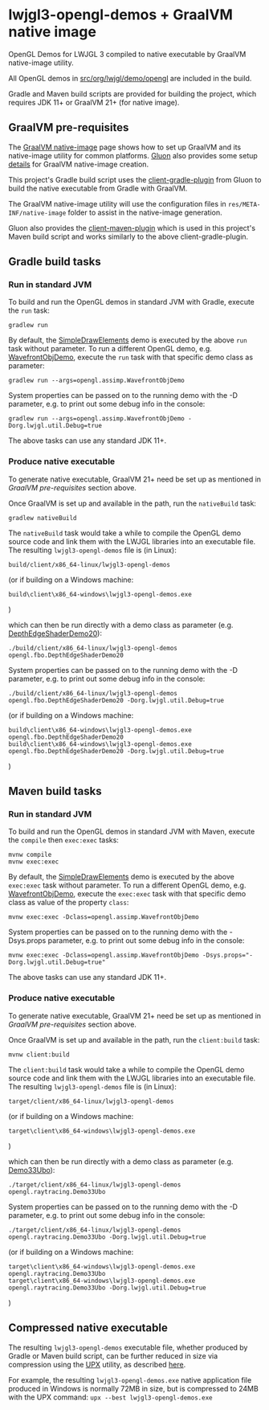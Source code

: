 # lwjgl3-opengl-demos + GraalVM native image

OpenGL Demos for LWJGL 3 compiled to native executable by GraalVM native-image utility.

All OpenGL demos in [src/org/lwjgl/demo/opengl](src/org/lwjgl/demo/opengl) are included in the build.

Gradle and Maven build scripts are provided for building the project,
which requires JDK 11+ or GraalVM 21+ (for native image).

## GraalVM pre-requisites

The [GraalVM native-image](https://www.graalvm.org/reference-manual/native-image) page
shows how to set up GraalVM and its native-image utility for common platforms.
[Gluon](https://gluonhq.com/) also provides some setup
[details](https://docs.gluonhq.com/#_platforms) for GraalVM native-image creation.

This project's Gradle build script uses the
[client-gradle-plugin](https://github.com/gluonhq/client-gradle-plugin)
from Gluon to build the native executable from Gradle with GraalVM.

The GraalVM native-image utility will use the configuration files in
`res/META-INF/native-image` folder to assist in the native-image generation.

Gluon also provides the [client-maven-plugin](https://github.com/gluonhq/client-maven-plugin)
which is used in this project's Maven build script and works similarly to the above
client-gradle-plugin.

## Gradle build tasks

### Run in standard JVM

To build and run the OpenGL demos in standard JVM with Gradle, execute the `run` task:

	gradlew run

By default, the [SimpleDrawElements](src/org/lwjgl/demo/opengl/SimpleDrawElements.java) demo is executed
by the above `run` task without parameter. To run a different OpenGL demo, e.g.
[WavefrontObjDemo](src/org/lwjgl/demo/opengl/assimp/WavefrontObjDemo.java), execute the `run` task
with that specific demo class as parameter:

	gradlew run --args=opengl.assimp.WavefrontObjDemo

System properties can be passed on to the running demo with the -D parameter,
e.g. to print out some debug info in the console:

	gradlew run --args=opengl.assimp.WavefrontObjDemo -Dorg.lwjgl.util.Debug=true

The above tasks can use any standard JDK 11+.

### Produce native executable

To generate native executable, GraalVM 21+ need be set up as mentioned in
*GraalVM pre-requisites* section above.

Once GraalVM is set up and available in the path, run the `nativeBuild` task:

	gradlew nativeBuild

The `nativeBuild` task would take a while to compile the OpenGL demo source code and
link them with the LWJGL libraries into an executable file.
The resulting `lwjgl3-opengl-demos` file is (in Linux):

	build/client/x86_64-linux/lwjgl3-opengl-demos

(or if building on a Windows machine:

	build\client\x86_64-windows\lwjgl3-opengl-demos.exe

)

which can then be run directly with a demo class as parameter
(e.g. [DepthEdgeShaderDemo20](src/org/lwjgl/demo/opengl/fbo/DepthEdgeShaderDemo20.java)):

	./build/client/x86_64-linux/lwjgl3-opengl-demos opengl.fbo.DepthEdgeShaderDemo20

System properties can be passed on to the running demo with the -D parameter,
e.g. to print out some debug info in the console:

	./build/client/x86_64-linux/lwjgl3-opengl-demos opengl.fbo.DepthEdgeShaderDemo20 -Dorg.lwjgl.util.Debug=true

(or if building on a Windows machine:

	build\client\x86_64-windows\lwjgl3-opengl-demos.exe opengl.fbo.DepthEdgeShaderDemo20
	build\client\x86_64-windows\lwjgl3-opengl-demos.exe opengl.fbo.DepthEdgeShaderDemo20 -Dorg.lwjgl.util.Debug=true

)

## Maven build tasks

### Run in standard JVM

To build and run the OpenGL demos in standard JVM with Maven, execute the
`compile` then `exec:exec` tasks:

	mvnw compile
	mvnw exec:exec

By default, the [SimpleDrawElements](src/org/lwjgl/demo/opengl/SimpleDrawElements.java) demo is executed
by the above `exec:exec` task without parameter. To run a different OpenGL demo, e.g.
[WavefrontObjDemo](src/org/lwjgl/demo/opengl/assimp/WavefrontObjDemo.java), execute the `exec:exec` task
with that specific demo class as value of the property `class`:

	mvnw exec:exec -Dclass=opengl.assimp.WavefrontObjDemo

System properties can be passed on to the running demo with the -Dsys.props parameter,
e.g. to print out some debug info in the console:

	mvnw exec:exec -Dclass=opengl.assimp.WavefrontObjDemo -Dsys.props="-Dorg.lwjgl.util.Debug=true"

The above tasks can use any standard JDK 11+.

### Produce native executable

To generate native executable, GraalVM 21+ need be set up as mentioned in
*GraalVM pre-requisites* section above.

Once GraalVM is set up and available in the path, run the `client:build` task:

	mvnw client:build

The `client:build` task would take a while to compile the OpenGL demo source code and
link them with the LWJGL libraries into an executable file.
The resulting `lwjgl3-opengl-demos` file is (in Linux):

	target/client/x86_64-linux/lwjgl3-opengl-demos

(or if building on a Windows machine:

	target\client\x86_64-windows\lwjgl3-opengl-demos.exe

)

which can then be run directly with a demo class as parameter
(e.g. [Demo33Ubo](src/org/lwjgl/demo/opengl/raytracing/Demo33Ubo.java)):

	./target/client/x86_64-linux/lwjgl3-opengl-demos opengl.raytracing.Demo33Ubo

System properties can be passed on to the running demo with the -D parameter,
e.g. to print out some debug info in the console:

	./target/client/x86_64-linux/lwjgl3-opengl-demos opengl.raytracing.Demo33Ubo -Dorg.lwjgl.util.Debug=true

(or if building on a Windows machine:

	target\client\x86_64-windows\lwjgl3-opengl-demos.exe opengl.raytracing.Demo33Ubo
	target\client\x86_64-windows\lwjgl3-opengl-demos.exe opengl.raytracing.Demo33Ubo -Dorg.lwjgl.util.Debug=true

)

## Compressed native executable

The resulting `lwjgl3-opengl-demos` executable file, whether produced by Gradle or Maven build script,
can be further reduced in size via compression using the [UPX](https://upx.github.io) utility,
as described [here](https://medium.com/graalvm/compressed-graalvm-native-images-4d233766a214).

For example, the resulting `lwjgl3-opengl-demos.exe` native application file produced in Windows
is normally 72MB in size, but is compressed to 24MB with the UPX command: `upx --best lwjgl3-opengl-demos.exe`

